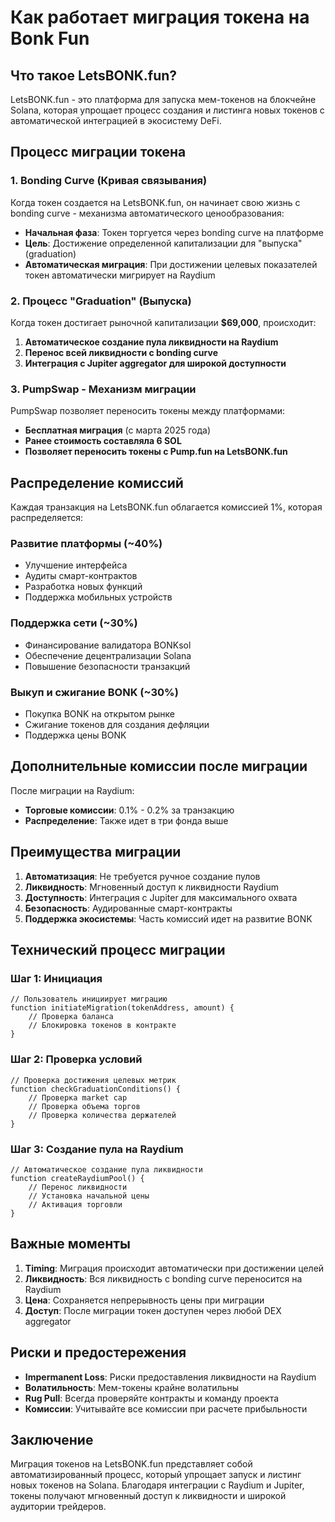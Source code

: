 # Как работает миграция токена на Bonk Fun

## Что такое LetsBONK.fun?

LetsBONK.fun - это платформа для запуска мем-токенов на блокчейне Solana, которая упрощает процесс создания и листинга новых токенов с автоматической интеграцией в экосистему DeFi.

## Процесс миграции токена

### 1. Bonding Curve (Кривая связывания)

Когда токен создается на LetsBONK.fun, он начинает свою жизнь с bonding curve - механизма автоматического ценообразования:

- **Начальная фаза**: Токен торгуется через bonding curve на платформе
- **Цель**: Достижение определенной капитализации для "выпуска" (graduation)
- **Автоматическая миграция**: При достижении целевых показателей токен автоматически мигрирует на Raydium

### 2. Процесс "Graduation" (Выпуска)

Когда токен достигает рыночной капитализации **$69,000**, происходит:

1. **Автоматическое создание пула ликвидности на Raydium**
2. **Перенос всей ликвидности с bonding curve**
3. **Интеграция с Jupiter aggregator для широкой доступности**

### 3. PumpSwap - Механизм миграции

PumpSwap позволяет переносить токены между платформами:

- **Бесплатная миграция** (с марта 2025 года)
- **Ранее стоимость составляла 6 SOL**
- **Позволяет переносить токены с Pump.fun на LetsBONK.fun**

## Распределение комиссий

Каждая транзакция на LetsBONK.fun облагается комиссией 1%, которая распределяется:

### Развитие платформы (~40%)
- Улучшение интерфейса
- Аудиты смарт-контрактов
- Разработка новых функций
- Поддержка мобильных устройств

### Поддержка сети (~30%)
- Финансирование валидатора BONKsol
- Обеспечение децентрализации Solana
- Повышение безопасности транзакций

### Выкуп и сжигание BONK (~30%)
- Покупка BONK на открытом рынке
- Сжигание токенов для создания дефляции
- Поддержка цены BONK

## Дополнительные комиссии после миграции

После миграции на Raydium:
- **Торговые комиссии**: 0.1% - 0.2% за транзакцию
- **Распределение**: Также идет в три фонда выше

## Преимущества миграции

1. **Автоматизация**: Не требуется ручное создание пулов
2. **Ликвидность**: Мгновенный доступ к ликвидности Raydium
3. **Доступность**: Интеграция с Jupiter для максимального охвата
4. **Безопасность**: Аудированные смарт-контракты
5. **Поддержка экосистемы**: Часть комиссий идет на развитие BONK

## Технический процесс миграции

### Шаг 1: Инициация
```solidity
// Пользователь инициирует миграцию
function initiateMigration(tokenAddress, amount) {
    // Проверка баланса
    // Блокировка токенов в контракте
}
```

### Шаг 2: Проверка условий
```solidity
// Проверка достижения целевых метрик
function checkGraduationConditions() {
    // Проверка market cap
    // Проверка объема торгов
    // Проверка количества держателей
}
```

### Шаг 3: Создание пула на Raydium
```solidity
// Автоматическое создание пула ликвидности
function createRaydiumPool() {
    // Перенос ликвидности
    // Установка начальной цены
    // Активация торговли
}
```

## Важные моменты

1. **Timing**: Миграция происходит автоматически при достижении целей
2. **Ликвидность**: Вся ликвидность с bonding curve переносится на Raydium
3. **Цена**: Сохраняется непрерывность цены при миграции
4. **Доступ**: После миграции токен доступен через любой DEX aggregator

## Риски и предостережения

- **Impermanent Loss**: Риски предоставления ликвидности на Raydium
- **Волатильность**: Мем-токены крайне волатильны
- **Rug Pull**: Всегда проверяйте контракты и команду проекта
- **Комиссии**: Учитывайте все комиссии при расчете прибыльности

## Заключение

Миграция токенов на LetsBONK.fun представляет собой автоматизированный процесс, который упрощает запуск и листинг новых токенов на Solana. Благодаря интеграции с Raydium и Jupiter, токены получают мгновенный доступ к ликвидности и широкой аудитории трейдеров.